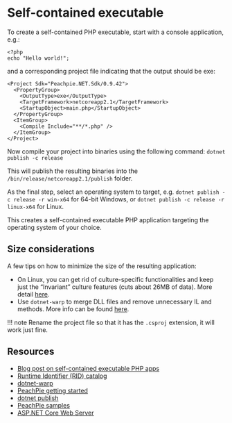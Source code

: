 # Self-contained executable
To create a self-contained PHP executable, start with a console application, e.g.:
```
<?php
echo "Hello world!";
```
and a corresponding project file indicating that the output should be exe:
```
<Project Sdk="Peachpie.NET.Sdk/0.9.42">
  <PropertyGroup>
    <OutputType>exe</OutputType>
    <TargetFramework>netcoreapp2.1</TargetFramework>
    <StartupObject>main.php</StartupObject>
  </PropertyGroup>
  <ItemGroup>
    <Compile Include="**/*.php" />
  </ItemGroup>
</Project>
```
Now compile your project into binaries using the following command:
`dotnet publish -c release`

This will publish the resulting binaries into the `/bin/release/netcoreapp2.1/publish` folder. 

As the final step, select an operating system to target, e.g. 
`dotnet publish -c release -r win-x64` for 64-bit Windows, or
`dotnet publish -c release -r linux-x64` for Linux.

This creates a self-contained executable PHP application targeting the operating system of your choice.

## Size considerations
A few tips on how to minimize the size of the resulting application:
* On Linux, you can get rid of culture-specific functionalities and keep just the “Invariant” culture features (cuts about 26MB of data). More detail [here](github.com/dotnet/corefx/blob/master/Documentation/architecture/globalization-invariant-mode.md).
* Use `dotnet-warp` to merge DLL files and remove unnecessary IL and methods. More info can be found [here](hanselman.com/blog/BrainstormingCreatingASmallSingleSelfcontainedExecutableOutOfANETCoreApplication.aspx).  

 !!! note
    Rename the project file so that it has the `.csproj` extension, it will work just fine.

## Resources
* [Blog post on self-contained executable PHP apps](https://www.peachpie.io/2019/06/self-contained-php-app.html)
* [Runtime Identifier (RID) catalog](docs.microsoft.com/en-us/dotnet/core/rid-catalog)
* [dotnet-warp](hanselman.com/blog/BrainstormingCreatingASmallSingleSelfcontainedExecutableOutOfANETCoreApplication.aspx)
* [PeachPie getting started](peachpie.io/getstarted)
* [dotnet publish](docs.microsoft.com/dotnet/core/tools/dotnet-publish)
* [PeachPie samples](github.com/iolevel/peachpie-samples)
* [ASP.NET Core Web Server](docs.microsoft.com/en-us/aspnet/core/fundamentals/servers/)
